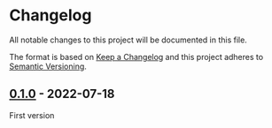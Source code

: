# Changelog

All notable changes to this project will be documented in this file.

The format is based on [Keep a Changelog](http://keepachangelog.com/)
and this project adheres to [Semantic Versioning](http://semver.org/).

## [0.1.0] - 2022-07-18
First version

[0.1.0]: https://github.com/php-gettext/Twig-Scanner/releases/tag/v0.1.0
